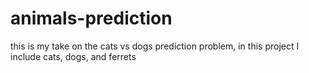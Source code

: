 # animals-prediction
this is my take on the cats vs dogs prediction problem, in this project I include cats, dogs, and ferrets
